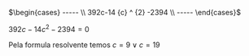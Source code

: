$\begin{cases} ----- \\ 392c-14 {c} ^ {2} -2394 \\ ----- \end{cases}$

$392c-14 {c} ^ {2} -2394=0$

$\textrm{Pela formula resolvente temos } c=9 \lor c=19$